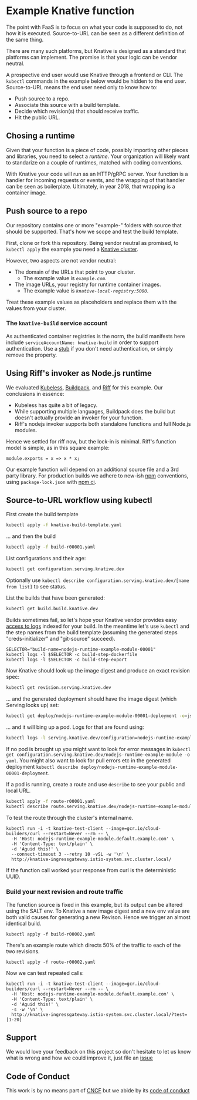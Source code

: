 # Example Knative function

The point with FaaS is to focus on what your code is supposed to do, not how it is executed.
Source-to-URL can be seen as a different definition of the same thing.

There are many such platforms, but Knative is designed as a standard that platforms can implement.
The promise is that your logic can be vendor neutral.

A prospective end user would use Knative through a frontend or CLI.
The `kubectl` commands in the example below would be hidden to the end user.
Source-to-URL means the end user need only to know how to:
 * Push source to a repo.
 * Associate this source with a build template.
 * Decide which revision(s) that should receive traffic.
 * Hit the public URL.

## Chosing a runtime

Given that your function is a piece of code, possibly importing other pieces and libraries,
you need to select a _runtime_.
Your organization will likely want to standarize on a couple of runtimes,
matched with coding conventions.

With Knative your code will run as an HTTP/gRPC server.
Your function is a handler for incoming requests or events,
and the wrapping of that handler can be seen as boilerplate.
Ultimately, in year 2018, that wrapping is a container image.

## Push source to a repo

Our repository contains one or more "example-" folders with source that should be supported.
That's how we scope and test the build template.

First, clone or fork this repository.
Being vendor neutral as promised, to `kubectl apply` the example you need a [Knative cluster](https://github.com/knative/docs/blob/master/install/README.md).

However, two aspects are not vendor neutral:

 * The domain of the URLs that point to your cluster.
   - The example value is _`example.com`_.
 * The image URLs, your registry for runtime container images.
   - The example value is _`knative-local-registry:5000`_.

Treat these example values as placeholders and replace them with the values from your cluster.

### The `knative-build` service account

As authenticated container registries is the norm,
the build manifests here include `serviceAccountName: knative-build` in order to support authentication.
Use a [stub](https://github.com/triggermesh/knative-local-registry#use-a-service-account-for-build) if you don't need authentication,
or simply remove the property.

## Using Riff's invoker as Node.js runtime

We evaluated [Kubeless](https://kubeless.io/),
[Buildpack](https://docs.cloudfoundry.org/buildpacks/),
and [Riff](https://projectriff.io/invokers/) for this example.
Our conclusions in essence:

 * Kubeless has quite a bit of legacy.
 * While supporting multiple languages, Buildpack does the build but doesn't actually provide an invoker for your function.
 * Riff's nodejs invoker supports both standalone functions and full Node.js modules.

Hence we settled for riff now, but the lock-in is minimal.
Riff's function model is simple, as in this square example:

```nodejs
module.exports = x => x * x;
```

Our example function will depend on an additional source file and a 3rd party library.
For production builds we adhere to new-ish [npm](https://blog.npmjs.org/post/171556855892/introducing-npm-ci-for-faster-more-reliable) conventions,
using `package-lock.json` with [npm ci](https://docs.npmjs.com/cli/ci).

## Source-to-URL workflow using kubectl

First create the build template

```bash
kubectl apply -f knative-build-template.yaml
```

... and then the build

```bash
kubectl apply -f build-r00001.yaml
```

List configurations and their age:

```bash
kubectl get configuration.serving.knative.dev
```

Optionally use `kubectl describe configuration.serving.knative.dev/[name from list]` to see status.

List the builds that have been generated:

```bash
kubectl get build.build.knative.dev
```

Builds sometimes fail, so let's hope your Knative vendor provides easy [access to logs](https://github.com/knative/docs/blob/master/serving/accessing-logs.md) indexed for your build.
In the meantime let's use `kubectl` and the step names from the build template
(assuming the generated steps "creds-initializer" and "git-source" succeed).

```
SELECTOR="build-name=nodejs-runtime-example-module-00001"
kubectl logs -l $SELECTOR -c build-step-dockerfile
kubectl logs -l $SELECTOR -c build-step-export
```

Now Knative should look up the image digest and produce an exact revision spec:

```bash
kubectl get revision.serving.knative.dev
```

... and the generated deployment should have the image digest (which Serving looks up) set:

```bash
kubectl get deploy/nodejs-runtime-example-module-00001-deployment -o=jsonpath='{.spec.template.spec.containers[0].image}{"\n"}'
```

... and it will bing up a pod. Logs for that are found using:

```bash
kubectl logs -l serving.knative.dev/configuration=nodejs-runtime-example-module -c user-container
```

If no pod is brought up you might want to look for error messages in `kubectl get configuration.serving.knative.dev/nodejs-runtime-example-module -o yaml`.
You might also want to look for pull errors etc in the generated deployment `kubectl describe deploy/nodejs-runtime-example-module-00001-deployment`.

If a pod is running, create a route and use `describe` to see your public and local URL.

```bash
kubectl apply -f route-r00001.yaml
kubectl describe route.serving.knative.dev/nodejs-runtime-example-module
```

To test the route through the cluster's internal name.

```
kubectl run -i -t knative-test-client --image=gcr.io/cloud-builders/curl --restart=Never --rm -- \
  -H 'Host: nodejs-runtime-example-module.default.example.com' \
  -H 'Content-Type: text/plain' \
  -d 'Aguid this!' \
  --connect-timeout 3 --retry 10 -vSL -w '\n' \
  http://knative-ingressgateway.istio-system.svc.cluster.local/
```

If the function call worked your response from curl is the deterministic UUID.

### Build your next revision and route traffic

The function source is fixed in this example,
but its output can be altered using the SALT env.
To Knative a new image digest and a new env value
are both valid causes for generating a new Revison.
Hence we trigger an almost identical build.

```
kubectl apply -f build-r00002.yaml
```

There's an example route which directs 50% of the traffic to each of the two revisions.

```
kubectl apply -f route-r00002.yaml
```

Now we can test repeated calls:

```
kubectl run -i -t knative-test-client --image=gcr.io/cloud-builders/curl --restart=Never --rm -- \
  -H 'Host: nodejs-runtime-example-module.default.example.com' \
  -H 'Content-Type: text/plain' \
  -d 'Aguid this!' \
  -s -w '\n' \
  http://knative-ingressgateway.istio-system.svc.cluster.local/?test=[1-20]
```

## Support

We would love your feedback on this project so don't hesitate to let us know what is wrong and how we could improve it, just file an [issue](https://github.com/triggermesh/nodejs-runtime/issues/new)

## Code of Conduct

This work is by no means part of [CNCF](https://www.cncf.io/) but we abide by its [code of conduct](https://github.com/cncf/foundation/blob/master/code-of-conduct.md)
